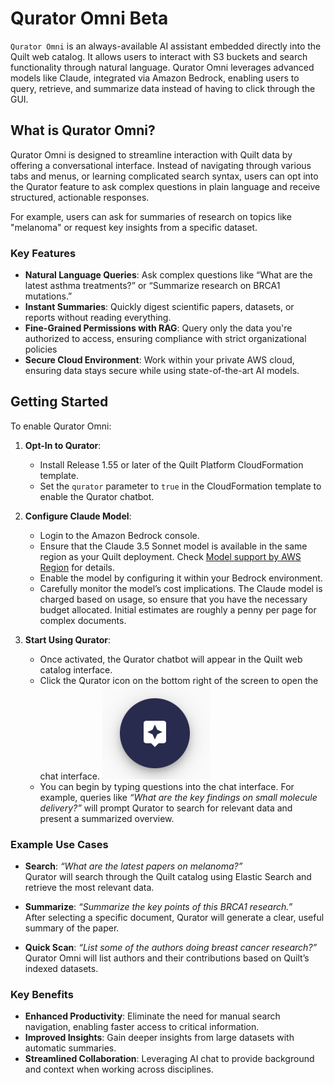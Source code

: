 # Qurator Omni Beta

`Qurator Omni` is an always-available AI assistant embedded directly into the
Quilt web catalog. It allows users to interact with S3 buckets and search
functionality through natural language. Qurator Omni leverages advanced models
like Claude, integrated via Amazon Bedrock, enabling users to query, retrieve, and
summarize data instead of having to click through the GUI.

## What is Qurator Omni?

Qurator Omni is designed to streamline interaction with Quilt data by offering a
conversational interface. Instead of navigating through various tabs and menus,
or learning complicated search syntax, users can opt into the Qurator feature to
ask complex questions in plain language and receive structured, actionable
responses.

For example, users can ask for summaries of research on topics like "melanoma"
or request key insights from a specific dataset.

### Key Features

- **Natural Language Queries**: Ask complex questions like “What are the latest
  asthma treatments?” or “Summarize research on BRCA1 mutations.”
- **Instant Summaries**: Quickly digest scientific papers, datasets, or reports
  without reading everything.
- **Fine-Grained Permissions with RAG**: Query only the data you're authorized
  to access, ensuring compliance with strict organizational policies
- **Secure Cloud Environment**: Work within your private AWS cloud, ensuring
  data stays secure while using state-of-the-art AI models.

## Getting Started

To enable Qurator Omni:

1. **Opt-In to Qurator**:  
   - Install Release 1.55 or later of the Quilt Platform CloudFormation template.
   - Set the `qurator` parameter to `true` in the CloudFormation template to
     enable the Qurator chatbot.

2. **Configure Claude Model**:  
   - Login to the Amazon Bedrock console.
   - Ensure that the Claude 3.5 Sonnet model is available in the same region as
     your Quilt deployment. Check [Model support by AWS
     Region](https://docs.aws.amazon.com/bedrock/latest/userguide/models-regions.html)
     for details.
   - Enable the model by configuring it within your Bedrock environment.
   - Carefully monitor the model’s cost implications. The Claude model is
     charged based on usage, so ensure that you have the necessary budget
     allocated. Initial estimates are roughly a penny per page for complex documents.

3. **Start Using Qurator**:  
   - Once activated, the Qurator chatbot will appear in the Quilt web catalog
     interface.
   - Click the Qurator icon on the
     bottom right of the screen to open the chat interface. ![qurator icon](../imgs/qurator-icon.png)
   - You can begin by typing questions into the chat interface. For example,
     queries like _“What are the key findings on small molecule delivery?”_ will
     prompt Qurator to search for relevant data and present a summarized
     overview.

### Example Use Cases

- **Search**: _“What are the latest papers on melanoma?”_  
  Qurator will search through the Quilt catalog using Elastic Search and
  retrieve the most relevant data.
  
- **Summarize**: _“Summarize the key points of this BRCA1 research.”_  
  After selecting a specific document, Qurator will generate a clear, useful
  summary of the paper.

- **Quick Scan**: _“List some of the authors doing breast cancer research?”_  
  Qurator Omni will list authors and their contributions based on Quilt’s
  indexed datasets.

### Key Benefits

- **Enhanced Productivity**: Eliminate the need for manual search navigation,
  enabling faster access to critical information.
- **Improved Insights**: Gain deeper insights from large datasets with automatic
  summaries.
- **Streamlined Collaboration**: Leveraging AI chat to provide background and
  context when working across disciplines.

